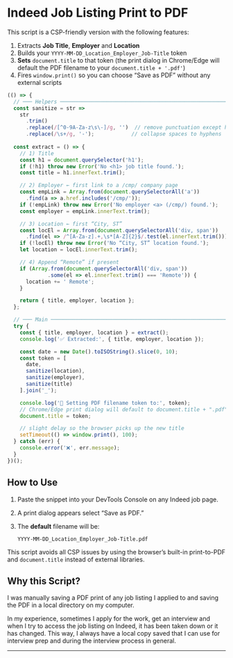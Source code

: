 # Indeed Job Listing Print to PDF

This script is a CSP-friendly version with the following features:

1. Extracts **Job Title**, **Employer** and **Location**
2. Builds your `YYYY-MM-DD_Location_Employer_Job-Title` token
3. **Sets** `document.title` to that token (the print dialog in Chrome/Edge will default the PDF filename to your `document.title + '.pdf'`)
4. Fires `window.print()` so you can choose “Save as PDF” without any external scripts

```js
(() => {
  // ─── Helpers ────────────────────────────────────────────────────────────
  const sanitize = str =>
    str
      .trim()
      .replace(/[^0-9A-Za-z\s\-]/g, '')  // remove punctuation except hyphens/spaces
      .replace(/\s+/g, '-');            // collapse spaces to hyphens
  
  const extract = () => {
    // 1) Title
    const h1 = document.querySelector('h1');
    if (!h1) throw new Error('No <h1> job title found.');
    const title = h1.innerText.trim();

    // 2) Employer ← first link to a /cmp/ company page
    const empLink = Array.from(document.querySelectorAll('a'))
      .find(a => a.href.includes('/cmp/'));
    if (!empLink) throw new Error('No employer <a> (/cmp/) found.');
    const employer = empLink.innerText.trim();

    // 3) Location ← first “City, ST”
    const locEl = Array.from(document.querySelectorAll('div, span'))
      .find(el => /^[A-Za-z].+,\s*[A-Z]{2}$/.test(el.innerText.trim()));
    if (!locEl) throw new Error('No “City, ST” location found.');
    let location = locEl.innerText.trim();

    // 4) Append “Remote” if present
    if (Array.from(document.querySelectorAll('div, span'))
             .some(el => el.innerText.trim() === 'Remote')) {
      location += ' Remote';
    }

    return { title, employer, location };
  };

  // ─── Main ────────────────────────────────────────────────────────────────
  try {
    const { title, employer, location } = extract();
    console.log('✅ Extracted:', { title, employer, location });

    const date = new Date().toISOString().slice(0, 10);
    const token = [
      date,
      sanitize(location),
      sanitize(employer),
      sanitize(title)
    ].join('_');

    console.log('🎯 Setting PDF filename token to:', token);
    // Chrome/Edge print dialog will default to document.title + ".pdf"
    document.title = token;

    // slight delay so the browser picks up the new title
    setTimeout(() => window.print(), 100);
  } catch (err) {
    console.error('❌', err.message);
  }
})();
```

## How to Use

1. Paste the snippet into your DevTools Console on any Indeed job page.
2. A print dialog appears select “Save as PDF.”
3. The **default** filename will be:

   ```
   YYYY-MM-DD_Location_Employer_Job-Title.pdf
   ```

This script avoids all CSP issues by using the browser’s built-in print-to-PDF and `document.title` instead of external libraries.

## Why this Script?

I was manually saving a PDF print of any job listing I applied to and saving the PDF in a local directory on my computer.

In my experience, sometimes I apply for the work, get an interview and when I try to access the job listing on Indeed, it has been taken down or it has changed. This way, I always have a local copy saved that I can use for interview prep and during the interview process in general.

___